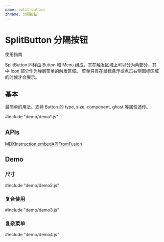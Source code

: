 ```yaml
---
name: split-button
zhName: 分隔按钮
---
```


# SplitButton 分隔按钮

使用指南

SplitButton 同样由 Button 和 Menu 组成，其在触发区域上可以分为两部分，其中 Icon 部分作为弹层菜单的触发区域。 菜单只有在鼠标悬浮或点击右侧图标区域的时候才会展示。

## 基本

最简单的用法。支持 Button 的 type, size, component, ghost 等属性透传。

#include "demo/demo1.js"

## APIs

[MDXInstruction:embedAPIFromFusion](https://github.com/alibaba-fusion/next/blob/master/docs/split-button/index.md)

## Demo

### 尺寸

#include "demo/demo2.js"

### 复合使用

#include "demo/demo3.js"

### 复杂菜单

#include "demo/demo4.js"
